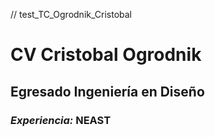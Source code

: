 // test_TC_Ogrodnik_Cristobal

# CV Cristobal Ogrodnik
## Egresado Ingeniería en Diseño

### *Experiencia:* NEAST
